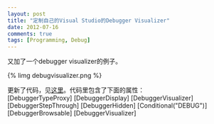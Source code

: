 ```yaml
---
layout: post
title: "定制自己的Visual Studio的Debugger Visualizer"
date: 2012-07-16
comments: true
tags: [Programming, Debug]
---
```

又加了一个debugger visualizer的例子。

{% limg debugvisualizer.png %}


更新了代码，见<a href="https://github.com/fresky/DebuggerAttribute">这里</a>。代码里包含了下面的属性：<br />
	[DebuggerTypeProxy]
	[DebuggerDisplay]
	[DebuggerVisualizer]
	[DebuggerStepThrough]
	[DebuggerHidden]
	[Conditional("DEBUG")]
	[DebuggerBrowsable]
	[DebuggerVisualizer]
	
